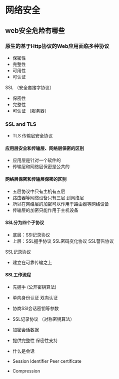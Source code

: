 # 网络安全

## web安全危险有哪些

### 原生的基于Http协议的Web应用面临多种协议
 - 保密性
 - 完整性
 - 可用性
 - 可认证


 SSL （安全套接字协议）
  - 保密性
  - 完整性
  - 可认证 （服务器）

### SSL and TLS

 - TLS 传输层安全协议

#### 应用层安全和传输层、网络层保密的区别
  - 应用层是针对一个软件的
  - 传输层和网络层保密是公共的

#### 网络层保密和传输层保密的区别
  - 五层协议中只有主机有五层
  - 路由器等网络设备只有三层 到网络层
  - 所以在网络层的加密可以作用于路由器等网络设备
  - 传输层的加密只能作用于主机设备


#### SSL分为四个子协议

- 底层：SSl记录协议
- 上层：SSL握手协议   SSL密码变化协议  SSL警告协议

SSL记录协议
 - 建立在可靠传输之上

 #### SSL工作流程
 - 先握手 (公开密钥算法)
  - 单向身份认证 双向认证
  - 协商SSl会话密钥等参数

- SSL记录协议 （对称密钥算法）
 - 加密会话数据
 - 提供完整性 保密性支持

- 什么是会话
 - Session Identifier Peer certificate
 - Compression 